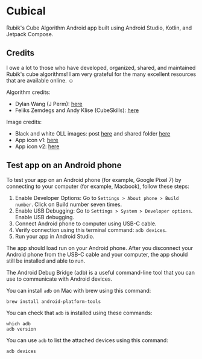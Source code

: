 # Cubical

Rubik's Cube Algorithm Android app built using Android Studio, Kotlin, and Jetpack Compose.

## Credits

I owe a lot to those who have developed, organized, shared, and maintained Rubik's cube algorithms!
I am very grateful for the many excellent resources that are available online. :relaxed:

Algorithm credits:
- Dylan Wang (J Perm): [here](https://jperm.net/)
- Feliks Zemdegs and Andy Klise (CubeSkills): [here](https://www.cubeskills.com/)

Image credits:
- Black and white OLL images: post [here](https://www.reddit.com/r/Cubers/comments/fasyjp/a_customizable_and_printable_oll_cheat_sheet/) and shared folder [here](https://drive.google.com/drive/folders/1h1-GcQoMm-jq69Iz5cCoAJIHs-_CqNmD)
- App icon v1: [here](https://www.etsy.com/listing/478040894/rubiks-cube-screen-print-black-and-white)
- App icon v2: [here](https://tex.stackexchange.com/questions/459254/easy-way-to-generate-rubiks-cube-diagrams)

## Test app on an Android phone

To test your app on an Android phone (for example, Google Pixel 7) by connecting to your computer (for example, Macbook),
follow these steps:
1. Enable Developer Options: Go to `Settings > About phone > Build number`. Click on Build number seven times.
2. Enable USB Debugging: Go to `Settings > System > Developer options`. Enable USB debugging.
3. Connect Android phone to computer using USB-C cable.
4. Verify connection using this terminal command: `adb devices`.
5. Run your app in Android Studio.

The app should load run on your Android phone.
After you disconnect your Android phone from the USB-C cable and your computer,
the app should still be installed and able to run. 

The Android Debug Bridge (adb) is a useful command-line tool that you can use to communicate with Android devices.

You can install `adb` on Mac with brew using this command:
```
brew install android-platform-tools
```
You can check that `adb` is installed using these commands:
```
which adb
adb version
```
You can use `adb` to list the attached devices using this command:
```
adb devices
```
